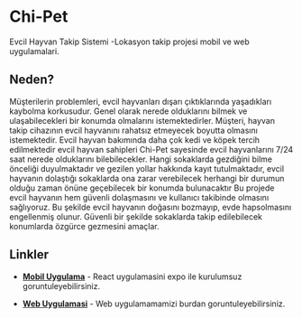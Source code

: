 # Chi-Pet

 Evcil Hayvan Takip Sistemi -Lokasyon takip projesi mobil ve web uygulamalari.

## Neden?

Müşterilerin problemleri, evcil hayvanları dışarı çıktıklarında yaşadıkları kaybolma korkusudur.
Genel olarak nerede olduklarını bilmek ve ulaşabilecekleri bir konumda olmalarını istemektedirler.
Müşteri, hayvan takip cihazının evcil hayvanını rahatsız etmeyecek boyutta olmasını istemektedir.
Evcil hayvan bakımında daha çok kedi ve köpek tercih edilmektedir evcil hayvan sahipleri Chi-Pet sayesinde evcil hayvanlarını 7/24 saat nerede olduklarını bilebilecekler.
Hangi sokaklarda gezdiğini bilme önceliği duyulmaktadır ve gezilen yollar hakkında kayıt tutulmaktadır, evcil hayvanın dolaştığı sokaklarda ona zarar verebilecek herhangi bir durumun olduğu zaman önüne geçebilecek bir konumda bulunacaktır
Bu projede evcil hayvanın hem güvenli dolaşmasını ve kullanıcı takibinde olmasını sağlıyoruz. Bu şekilde evcil hayvanın doğasını bozmayıp, evde hapsolmasını engellenmiş olunur. Güvenli bir şekilde sokaklarda takip edilebilecek konumlarda özgürce gezmesini amaçlar.

## Linkler

* [**Mobil Uygulama**](https://snack.expo.io/@elifuchan/f622b3) - React uygulamasini expo ile kurulumsuz goruntuleyebilirsiniz.

* [**Web Uygulamasi**](http://lokasyon.ga/) - Web uygulamamamizi burdan goruntuleyebilirsiniz. 
